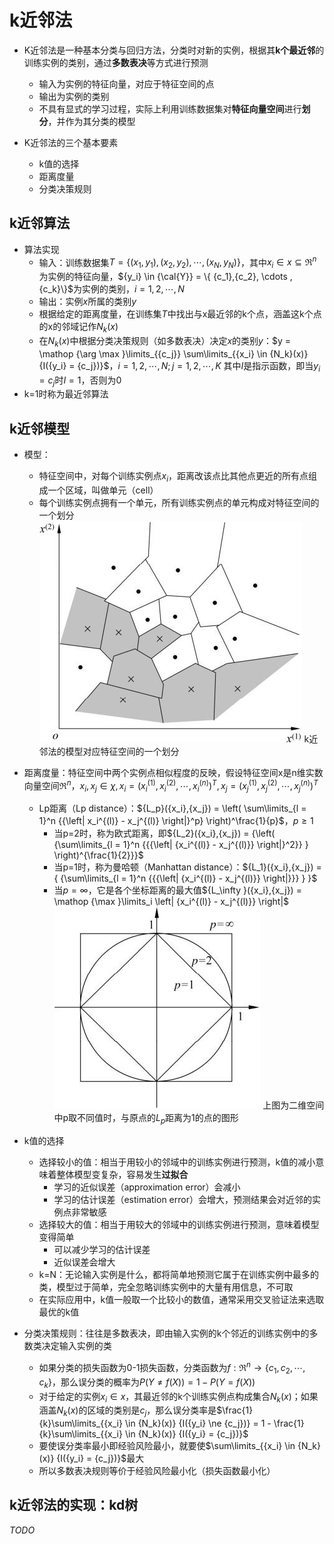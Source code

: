 # k近邻法

* K近邻法是一种基本分类与回归方法，分类时对新的实例，根据其**k个最近邻**的训练实例的类别，通过**多数表决**等方式进行预测
  * 输入为实例的特征向量，对应于特征空间的点
  * 输出为实例的类别
  * 不具有显式的学习过程，实际上利用训练数据集对**特征向量空间**进行**划分**，并作为其分类的模型

* K近邻法的三个基本要素
  * k值的选择
  * 距离度量
  * 分类决策规则

## k近邻算法

* 算法实现
  * 输入：训练数据集$T = \{ ({x_1},{y_1}),({x_2},{y_2}),\cdots,({x_N},{y_N})\}$，其中${x_i} \in x \subseteq {\Re ^n}$为实例的特征向量，${y_i} \in {\cal{Y}} = \{ {c_1},{c_2}, \cdots ,{c_k}\}$为实例的类别，$i=1,2,\cdots,N$
  * 输出：实例$x$所属的类别$y$
  * 根据给定的距离度量，在训练集$T$中找出与x最近邻的k个点，涵盖这k个点的x的邻域记作$N_k(x)$
  * 在$N_k(x)$中根据分类决策规则（如多数表决）决定$x$的类别$y$：$y = \mathop {\arg \max }\limits_{{c_j}} \sum\limits_{{x_i} \in {N_k}(x)} {I({y_i} = {c_j})}$，$i=1,2,\cdots,N;j=1,2,\cdots,K$
    其中$I$是指示函数，即当$y_i=c_j$时$I=1$，否则为0
* k=1时称为最近邻算法

## k近邻模型

* 模型：
  * 特征空间中，对每个训练实例点$x_i$，距离改该点比其他点更近的所有点组成一个区域，叫做单元（cell）
  * 每个训练实例点拥有一个单元，所有训练实例点的单元构成对特征空间的一个划分
    ![k近邻](pic\k近邻法的模型对应特征空间的一个划分.jpg)
    k近邻法的模型对应特征空间的一个划分

* 距离度量：特征空间中两个实例点相似程度的反映，假设特征空间x是n维实数向量空间${\Re ^n}$，${x_i},{x_j} \in \chi ,{x_i} = {(x_i^{(1)},x_i^{(2)}, \cdots ,x_i^{(n)})^T},{x_j} = {(x_j^{(1)},x_j^{(2)}, \cdots ,x_j^{(n)})^T}$
  * Lp距离（Lp distance）：${L_p}({x_i},{x_j}) = \left( \sum\limits_{l = 1}^n {{\left| x_i^{(l)} - x_j^{(l)} \right|}^p}  \right)^\frac{1}{p}$，$p \ge 1$
    * 当p=2时，称为欧式距离，即${L_2}({x_i},{x_j}) = {\left( {\sum\limits_{l = 1}^n {{{\left| {x_i^{(l)} - x_j^{(l)}} \right|}^2}} } \right)^{\frac{1}{2}}}$
    * 当p=1时，称为曼哈顿（Manhattan distance）：${L_1}({x_i},{x_j}) = { {\sum\limits_{l = 1}^n {{{\left| {x_i^{(l)} - x_j^{(l)}} \right|}}} } }$
    * 当$p = \infty$，它是各个坐标距离的最大值${L_\infty }({x_i},{x_j}) = \mathop {\max }\limits_i \left| {x_i^{(l)} - x_j^{(l)}} \right|$
      ![Lp距离间的关系](pic\Lp距离间的关系.jpg)
      上图为二维空间中p取不同值时，与原点的$L_p$距离为1的点的图形
* k值的选择
  * 选择较小的值：相当于用较小的邻域中的训练实例进行预测，k值的减小意味着整体模型变复杂，容易发生**过拟合**
    * 学习的近似误差（approximation error）会减小
    * 学习的估计误差（estimation error）会增大，预测结果会对近邻的实例点非常敏感
  * 选择较大的值：相当于用较大的邻域中的训练实例进行预测，意味着模型变得简单
    * 可以减少学习的估计误差
    * 近似误差会增大
  * k=N：无论输入实例是什么，都将简单地预测它属于在训练实例中最多的类，模型过于简单，完全忽略训练实例中的大量有用信息，不可取
  * 在实际应用中，k值一般取一个比较小的数值，通常采用交叉验证法来选取最优的k值

* 分类决策规则：往往是多数表决，即由输入实例的k个邻近的训练实例中的多数类决定输入实例的类
  * 如果分类的损失函数为0-1损失函数，分类函数为$f:{\Re ^n} \to \{ {c_1},{c_2}, \cdots ,{c_k}\}$，那么误分类的概率为$P(Y \ne f(X)) = 1 - P(Y = f(X))$
  * 对于给定的实例$x_i\in x$，其最近邻的k个训练实例点构成集合$N_k(x)$；如果涵盖$N_k(x)$的区域的类别是$c_j$，那么误分类率是$\frac{1}{k}\sum\limits_{{x_i} \in {N_k}(x)} {I({y_i} \ne {c_j})}  = 1 - \frac{1}{k}\sum\limits_{{x_i} \in {N_k}(x)} {I({y_i} = {c_j})}$
  * 要使误分类率最小即经验风险最小，就要使$\sum\limits_{{x_i} \in {N_k}(x)} {I({y_i} = {c_j})}$最大
  * 所以多数表决规则等价于经验风险最小化（损失函数最小化）

## k近邻法的实现：kd树

*TODO*

